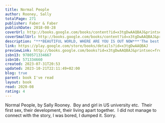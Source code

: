 ```yaml
---
title: Normal People
author: Rooney, Sally
totalPage: 271
publisher: Faber & Faber
publishDate: 2018-08-28
coverUrl: http://books.google.com/books/content?id=x3tgDwAAQBAJ&printsec=frontcover&img=1&zoom=1&edge=curl&source=gbs_api
coverSmallUrl: http://books.google.com/books/content?id=x3tgDwAAQBAJ&printsec=frontcover&img=1&zoom=5&edge=curl&source=gbs_api
description: "***BEAUTIFUL WORLD, WHERE ARE YOU IS OUT NOW***'The best young novelist - indeed one of the best novelists - I've read in years.' Olivia Laing'Superb . . . a tremendous read, full of insight and sweetness.' Anne Enright'One the best novels I have read in years.' Sheila HetiConnell and Marianne grow up in the same small town in the west of Ireland, but the similarities end there. In school, Connell is popular and well-liked, while Marianne is a loner. But when the two strike up a conversation - awkward but electrifying - something life-changing begins.Normal People is a story of mutual fascination, friendship and love. It takes us from that first conversation to the years beyond, in the company of two people who try to stay apart but find they can't.THE BBC ADAPTATION OF NORMAL PEOPLE IS NOW AVAILABLE ON BBC IPLAYER AND BBC 1"
link: https://play.google.com/store/books/details?id=x3tgDwAAQBAJ
previewLink: http://books.google.com/books?id=x3tgDwAAQBAJ&printsec=frontcover&dq=Sally+Rooney,+Normal+People&hl=&as_pt=BOOKS&cd=8&source=gbs_api
isbn13: 9780571334667
isbn10: 571334660
created: 2023-07-31T20:53
updated: 2023-10-21T22:11:49+02:00
blog: true
parent: book I've read
layout: book
read: 2020-08
rating: 4
---
```

  
Normal People, by Sally Rooney.  Boy and girl in US university etc.  Their first sex, their development, their living apart together.  I did not manage to connect with the story, I was bored, I dumped it.  Sorry.  
